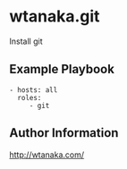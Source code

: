 wtanaka.git
===========

Install git

Example Playbook
----------------

    - hosts: all
      roles:
         - git

Author Information
------------------

http://wtanaka.com/
